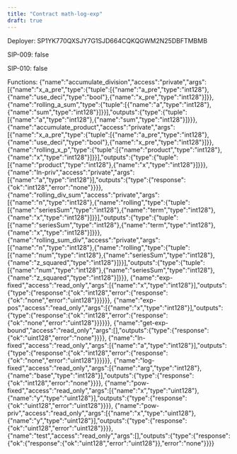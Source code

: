 ```yaml
---
title: "Contract math-log-exp"
draft: true
---
```

Deployer: SP1YK770QXSJY7G1SJD664CQKQGWM2N25DBFTMBMB

SIP-009: false

SIP-010: false

Functions:
{"name":"accumulate_division","access":"private","args":[{"name":"x_a_pre","type":{"tuple":[{"name":"a_pre","type":"int128"},{"name":"use_deci","type":"bool"},{"name":"x_pre","type":"int128"}]}},{"name":"rolling_a_sum","type":{"tuple":[{"name":"a","type":"int128"},{"name":"sum","type":"int128"}]}}],"outputs":{"type":{"tuple":[{"name":"a","type":"int128"},{"name":"sum","type":"int128"}]}}}, {"name":"accumulate_product","access":"private","args":[{"name":"x_a_pre","type":{"tuple":[{"name":"a_pre","type":"int128"},{"name":"use_deci","type":"bool"},{"name":"x_pre","type":"int128"}]}},{"name":"rolling_x_p","type":{"tuple":[{"name":"product","type":"int128"},{"name":"x","type":"int128"}]}}],"outputs":{"type":{"tuple":[{"name":"product","type":"int128"},{"name":"x","type":"int128"}]}}}, {"name":"ln-priv","access":"private","args":[{"name":"a","type":"int128"}],"outputs":{"type":{"response":{"ok":"int128","error":"none"}}}}, {"name":"rolling_div_sum","access":"private","args":[{"name":"n","type":"int128"},{"name":"rolling","type":{"tuple":[{"name":"seriesSum","type":"int128"},{"name":"term","type":"int128"},{"name":"x","type":"int128"}]}}],"outputs":{"type":{"tuple":[{"name":"seriesSum","type":"int128"},{"name":"term","type":"int128"},{"name":"x","type":"int128"}]}}}, {"name":"rolling_sum_div","access":"private","args":[{"name":"n","type":"int128"},{"name":"rolling","type":{"tuple":[{"name":"num","type":"int128"},{"name":"seriesSum","type":"int128"},{"name":"z_squared","type":"int128"}]}}],"outputs":{"type":{"tuple":[{"name":"num","type":"int128"},{"name":"seriesSum","type":"int128"},{"name":"z_squared","type":"int128"}]}}}, {"name":"exp-fixed","access":"read_only","args":[{"name":"x","type":"int128"}],"outputs":{"type":{"response":{"ok":"int128","error":{"response":{"ok":"none","error":"uint128"}}}}}}, {"name":"exp-pos","access":"read_only","args":[{"name":"x","type":"int128"}],"outputs":{"type":{"response":{"ok":"int128","error":{"response":{"ok":"none","error":"uint128"}}}}}}, {"name":"get-exp-bound","access":"read_only","args":[],"outputs":{"type":{"response":{"ok":"uint128","error":"none"}}}}, {"name":"ln-fixed","access":"read_only","args":[{"name":"a","type":"int128"}],"outputs":{"type":{"response":{"ok":"int128","error":{"response":{"ok":"none","error":"uint128"}}}}}}, {"name":"log-fixed","access":"read_only","args":[{"name":"arg","type":"int128"},{"name":"base","type":"int128"}],"outputs":{"type":{"response":{"ok":"int128","error":"none"}}}}, {"name":"pow-fixed","access":"read_only","args":[{"name":"x","type":"uint128"},{"name":"y","type":"uint128"}],"outputs":{"type":{"response":{"ok":"uint128","error":"uint128"}}}}, {"name":"pow-priv","access":"read_only","args":[{"name":"x","type":"uint128"},{"name":"y","type":"uint128"}],"outputs":{"type":{"response":{"ok":"uint128","error":"uint128"}}}}, {"name":"test","access":"read_only","args":[],"outputs":{"type":{"response":{"ok":{"response":{"ok":"uint128","error":"uint128"}},"error":"none"}}}}
